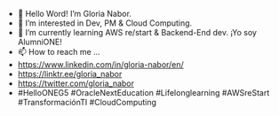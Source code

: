 - 👋 Hello Word! I’m Gloria Nabor.
- 👀 I’m interested in Dev, PM & Cloud Computing.
- 🌱 I’m currently learning AWS re/start & Backend-End dev. ¡Yo soy AlumniONE! 
- 📫 How to reach me ...
- https://www.linkedin.com/in/gloria-nabor/en/
- https://linktr.ee/gloria_nabor
- https://twitter.com/gloria_nabor
- #HelloONEG5 #OracleNextEducation #Lifelonglearning #AWSreStart #TransformaciónTI #CloudComputing
<!---
I'm a beginner to create a ✨ special ✨ repository. `README.md`
--->
